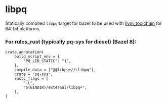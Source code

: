 # libpq

Statically compiled `libpq` target for bazel to be used with [llvm_toolchain](https://github.com/bazel-contrib/toolchains_llvm) for 64-bit platforms.


### For rules_rust (typically pq-sys for diesel) (Bazel 8):
```
crate.annotation(
    build_script_env = {
        "PQ_LIB_STATIC": "1",
    },
    compile_data = ["@@libpq+//:libpq"],
    crate = "pq-sys",
    rustc_flags = [
        "-L",
        "$(BINDIR)/external/libpq+",
    ],
)
```
